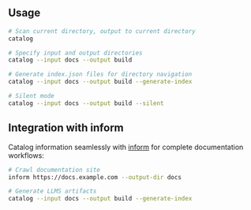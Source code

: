 ## Usage

```bash
# Scan current directory, output to current directory
catalog

# Specify input and output directories
catalog --input docs --output build

# Generate index.json files for directory navigation
catalog --input docs --output build --generate-index

# Silent mode
catalog --input docs --output build --silent
```

## Integration with inform

Catalog information seamlessly with [inform](https://github.com/fwdslsh/inform) for complete documentation workflows:

```bash
# Crawl documentation site
inform https://docs.example.com --output-dir docs

# Generate LLMS artifacts
catalog --input docs --output build --generate-index
```
